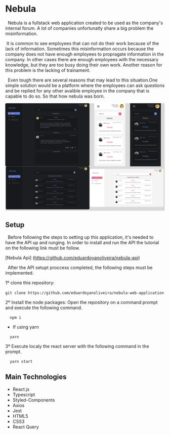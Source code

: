 # Nebula

&nbsp; Nebula is a fullstack web application created to be used as the company's internal forum. A lot of companies unfortunatly share a big problem the misinformation. <br>

&nbsp;It is common to see employees that can not do their work because of the lack of information. Sometimes this misinformation occurs because the company does not have enough employees to propragate information in the company. In other cases there are enough employees with the necessary knowledge, but they are too busy doing their own work. Another reason for this problem is the lacking of trainament.

&nbsp; Even tough there are several reasons that may lead to this situation.One simple solution would be a platform where the employees can ask questions and be replied for any other avalible employee in the company that is capable to do so. So that how nebula was born.

![alt text](https://github.com/eduardoyanoliveira/nebula-api/blob/master/github_images/Nebul_%20Mosaic.png)


## Setup

&nbsp; Before following the steps to setting up this application, it's needed to have the API up and runging. In order to install and run the API the tutorial on the following link must be follow.

[Nebula Api] (https://github.com/eduardoyanoliveira/nebula-api)

&nbsp; After the API setupt proccess completed, the following steps must be implemented.

1º clone this repository:  

``` git clone https://github.com/eduardoyanoliveira/nebula-web-application ```

2º Install the node packages: Open the repository on a command prompt and execute the following command.

```
  npm i
```

  - If using yarn

```
  yarn
```

3º Execute localy the react server with the following command in the prompt.

```
  yarn start
```

## Main Technologies

  - React.js
  - Typescript
  - Styled-Components
  - Axios
  - Jest
  - HTML5
  - CSS3
  - React Query
  
